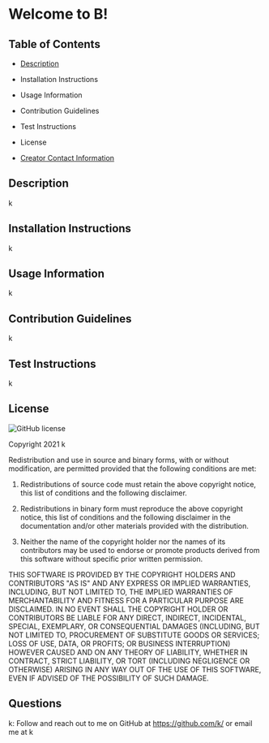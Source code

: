 
# Welcome to B!

## Table of Contents
- [Description](#description)

- Installation Instructions

- Usage Information

- Contribution Guidelines

- Test Instructions

- License

- [Creator Contact Information](#questions)

## Description <a name="description"></a>
k

## Installation Instructions
k

## Usage Information
k

## Contribution Guidelines
k

## Test Instructions
k

## License

![GitHub license](https://img.shields.io/badge/license-BSD3-blue.svg)

Copyright 2021 k

Redistribution and use in source and binary forms, with or without modification, are permitted provided that the following conditions are met:
  
1. Redistributions of source code must retain the above copyright notice, this list of conditions and the following disclaimer.
  
2. Redistributions in binary form must reproduce the above copyright notice, this list of conditions and the following disclaimer in the documentation and/or other materials provided with the distribution.
  
3. Neither the name of the copyright holder nor the names of its contributors may be used to endorse or promote products derived from this software without specific prior written permission.
  
THIS SOFTWARE IS PROVIDED BY THE COPYRIGHT HOLDERS AND CONTRIBUTORS "AS IS" AND ANY EXPRESS OR IMPLIED WARRANTIES, INCLUDING, BUT NOT LIMITED TO, THE IMPLIED WARRANTIES OF MERCHANTABILITY AND FITNESS FOR A PARTICULAR PURPOSE ARE DISCLAIMED. IN NO EVENT SHALL THE COPYRIGHT HOLDER OR CONTRIBUTORS BE LIABLE FOR ANY DIRECT, INDIRECT, INCIDENTAL, SPECIAL, EXEMPLARY, OR CONSEQUENTIAL DAMAGES (INCLUDING, BUT NOT LIMITED TO, PROCUREMENT OF SUBSTITUTE GOODS OR SERVICES; LOSS OF USE, DATA, OR PROFITS; OR BUSINESS INTERRUPTION) HOWEVER CAUSED AND ON ANY THEORY OF LIABILITY, WHETHER IN CONTRACT, STRICT LIABILITY, OR TORT (INCLUDING NEGLIGENCE OR OTHERWISE) ARISING IN ANY WAY OUT OF THE USE OF THIS SOFTWARE, EVEN IF ADVISED OF THE POSSIBILITY OF SUCH DAMAGE.

## Questions <a name="questions"></a>
k: Follow and reach out to me on GitHub at https://github.com/k/ or email me at k
